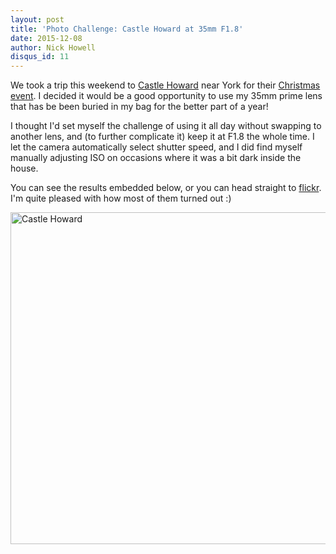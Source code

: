 ```yaml
---
layout: post
title: 'Photo Challenge: Castle Howard at 35mm F1.8'
date: 2015-12-08
author: Nick Howell
disqus_id: 11
---
```

We took a trip this weekend to [Castle Howard](http://www.castlehoward.co.uk/) near York for their [Christmas event](http://www.castlehoward.co.uk/house-and-grounds/christmas.html). I decided it would be a good opportunity to use my 35mm prime lens that has be been buried in my bag for the better part of a year!

I thought I'd set myself the challenge of using it all day without swapping to another lens, and (to further complicate it) keep it at F1.8 the whole time. I let the camera automatically select shutter speed, and I did find myself manually adjusting ISO on occasions where it was a bit dark inside the house.

You can see the results embedded below, or you can head straight to [flickr](https://www.flickr.com/photos/nickhowell/sets/72157661558961670). I'm quite pleased with how most of them turned out :)

<a data-flickr-embed="true" data-header="true" data-footer="true"  href="https://www.flickr.com/photos/nickhowell/albums/72157661558961670" title="Castle Howard"><img src="https://farm1.staticflickr.com/713/23593669385_7c7357ec42_c.jpg" width="800" height="531" alt="Castle Howard"></a><script async src="https://embedr.flickr.com/assets/client-code.js" charset="utf-8"></script>
